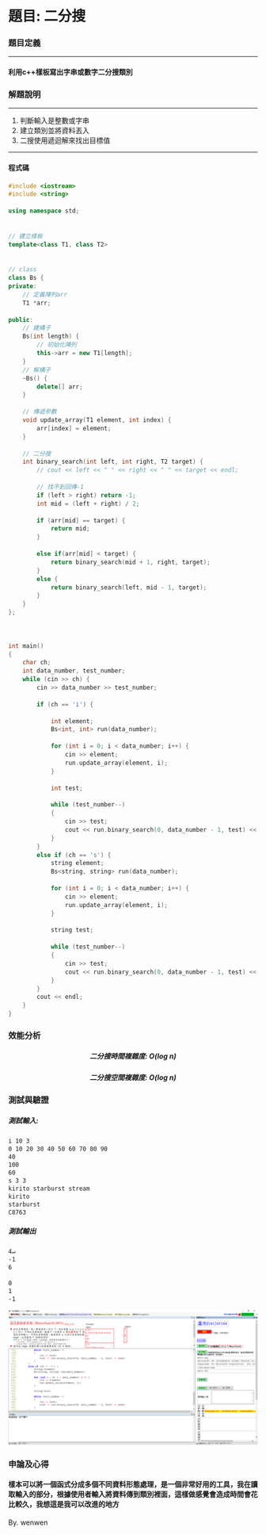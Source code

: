 # 題目: 二分搜

### 題目定義
---

#### 利用c++樣板寫出字串或數字二分搜類別

### 解題說明
---
1. 判斷輸入是整數或字串
2. 建立類別並將資料丟入
3. 二搜使用遞迴解來找出目標值


---
#### 程式碼



```c++
#include <iostream>
#include <string>

using namespace std;


// 建立樣板
template<class T1, class T2>


// class 
class Bs {
private:
    // 定義陣列arr
    T1 *arr;

public:
    // 建構子
    Bs(int length) {
        // 初始化陣列
        this->arr = new T1[length];
    }
    // 解構子
    ~Bs() {
        delete[] arr;
    }

    // 傳遞參數
    void update_array(T1 element, int index) {
        arr[index] = element;
    }

    // 二分搜
    int binary_search(int left, int right, T2 target) {
        // cout << left << " " << right << " " << target << endl;

        // 找不到回傳-1
        if (left > right) return -1;
        int mid = (left + right) / 2;

        if (arr[mid] == target) {
            return mid;
        }

        else if(arr[mid] < target) {
            return binary_search(mid + 1, right, target);
        }
        else {
            return binary_search(left, mid - 1, target);
        }
    }
};



int main()
{
    char ch;
    int data_number, test_number;
    while (cin >> ch) {
        cin >> data_number >> test_number;

        if (ch == 'i') {

            int element;
            Bs<int, int> run(data_number);

            for (int i = 0; i < data_number; i++) {
                cin >> element;
                run.update_array(element, i);
            }

            int test;

            while (test_number--)
            {
                cin >> test;
                cout << run.binary_search(0, data_number - 1, test) << endl;
            }
        }
        else if (ch == 's') {
            string element;
            Bs<string, string> run(data_number);

            for (int i = 0; i < data_number; i++) {
                cin >> element;
                run.update_array(element, i);
            }

            string test;

            while (test_number--)
            {
                cin >> test;
                cout << run.binary_search(0, data_number - 1, test) << endl;
            }
        }
        cout << endl;
    }
}

```

### 效能分析
##### <center>二分搜時間複雜度: O(log n)<center>
##### <center>二分搜空間複雜度: O(log n)<center>
### 測試與驗證

##### 測試輸入:
```
i 10 3
0 10 20 30 40 50 60 70 80 90
40
100
60
s 3 3
kirito starburst stream
kirito
starburst
C8763

```
##### 測試輸出
```
4↵
-1
6

0
1
-1

```
![圖片](./通過.png)
### 申論及心得

#### 樣本可以將一個函式分成多個不同資料形態處理，是一個非常好用的工具，我在讀取輸入的部分，根據使用者輸入將資料傳到類別裡面，這樣做感覺會造成時間會花比較久，我想這是我可以改進的地方


By. wenwen